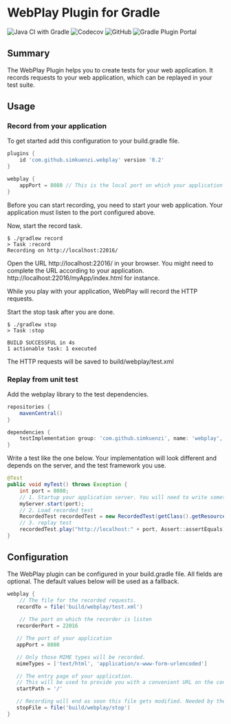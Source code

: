 # WebPlay Plugin for Gradle

![Java CI with Gradle](https://github.com/simkuenzi/gradle-webplay-plugin/workflows/Java%20CI%20with%20Gradle/badge.svg)
![Codecov](https://img.shields.io/codecov/c/github/simkuenzi/gradle-webplay-plugin)
![GitHub](https://img.shields.io/github/license/simkuenzi/gradle-webplay-plugin)
![Gradle Plugin Portal](https://img.shields.io/maven-metadata/v?label=Gradle+Plugin&color=blue&metadataUrl=https://plugins.gradle.org/m2/com/github/simkuenzi/gradle-webplay-plugin/maven-metadata.xml)

## Summary
The WebPlay Plugin helps you to create tests for your web application. 
It records requests to your web application, which can be replayed in your test suite.

## Usage
### Record from your application
To get started add this configuration to your build.gradle file.
```groovy 
plugins {
    id 'com.github.simkuenzi.webplay' version '0.2'
}   

webplay {
    appPort = 8080 // This is the local port on which your application runs. 
}
```

Before you can start recording, you need to start your web application. 
Your application must listen to the port configured above.

Now, start the record task.
```
$ ./gradlew record
> Task :record
Recording on http://localhost:22016/
```
Open the URL http://localhost:22016/ in your browser. You might need to complete the URL according to 
your application. http://localhost:22016/myApp/index.html for instance.

While you play with your application, WebPlay will record the HTTP requests.

Start the stop task after you are done.

```
$ ./gradlew stop
> Task :stop

BUILD SUCCESSFUL in 4s
1 actionable task: 1 executed
```

The HTTP requests will be saved to build/webplay/test.xml 

### Replay from unit test
Add the webplay library to the test dependencies.
```groovy
repositories {
    mavenCentral()
}

dependencies {
    testImplementation group: 'com.github.simkuenzi', name: 'webplay', version: '1.3'
}
```

Write a test like the one below. Your implementation will look different and depends 
on the server, and the test framework you use.

```java
@Test
public void myTest() throws Exception {
    int port = 8080;
    // 1. Startup your application server. You will need to write something specific for your server/framework here...
    myServer.start(port);
    // 2. Load recorded test
    RecordedTest recordedTest = new RecordedTest(getClass().getResource("test.xml"));
    // 3. replay test
    recordedTest.play("http://localhost:" + port, Assert::assertEquals);
}
```

## Configuration
The WebPlay plugin can be configured in your build.gradle file. All fields are optional.
The default values below will be used as a fallback.
```groovy
webplay {
    // The file for the recorded requests.
   recordTo = file('build/webplay/test.xml')  
    
    // The port on which the recorder is listen
   recorderPort = 22016  

   // The port of your application
   appPort = 8080 

   // Only those MIME types will be recorded.
   mimeTypes = ['text/html', 'application/x-www-form-urlencoded'] 

   // The entry page of your application. 
   // This will be used to provide you with a convenient URL on the console output. 
   startPath = '/' 

   // Recording will end as soon this file gets modified. Needed by the stop task.
   stopFile = file('build/webplay/stop') 
}
```
